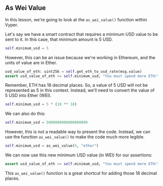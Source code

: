 ## As Wei Value

In this lesson, we're going to look at the `as_wei_value()` function within Vyper.

Let's say we have a smart contract that requires a minimum USD value to be sent to it. In this case, that minimum amount is 5 USD.

```python
self.minimum_usd = 5
```

However, this can be an issue because we're working in Ethereum, and the units of value are in Ether.

```python
usd_value_of_eth: uint256 = self.get_eth_to_usd_rate(msg.value)
assert usd_value_of_eth >= self.minimum_usd, "You must spend more ETH!"
```

Remember, ETH has 18 decimal places. So, a value of 5 USD will not be represented as 5 in this context. Instead, we'll need to convert the value of 5 USD into Ether (WEI).

```python
self.minimum_usd = 5 * (10 ** 18)
```

We can also do this:

```python
self.minimum_usd = 5000000000000000000
```

However, this is not a readable way to present the code. Instead, we can use the function `as_wei_value()` to make the code much more legible.

```python
self.minimum_usd = as_wei_value(5, "ether")
```

We can now use this new minimum USD value (in WEI) for our assertions:

```python
assert usd_value_of_eth >= self.minimum_usd, "You must spend more ETH!"
```

This `as_wei_value()` function is a great shortcut for adding those 18 decimal places.